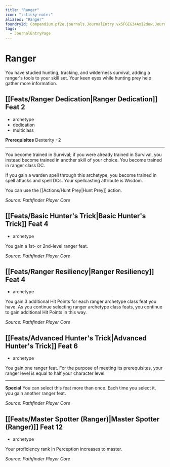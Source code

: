 ```yaml
---
title: "Ranger"
icon: ":sticky-note:"
aliases: "Ranger"
foundryId: Compendium.pf2e.journals.JournalEntry.vx5FGEG34AxI2dow.JournalEntryPage.CMgYob7Cy4meoQKg
tags:
  - JournalEntryPage
---
```


# Ranger
You have studied hunting, tracking, and wilderness survival, adding a ranger's tools to your skill set. Your keen eyes while hunting prey help gather more information.

## [[Feats/Ranger Dedication|Ranger Dedication]] Feat 2

*   archetype
*   dedication
*   multiclass

**Prerequisites** Dexterity +2

* * *

You become trained in Survival; if you were already trained in Survival, you instead become trained in another skill of your choice. You become trained in ranger class DC.

If you gain a warden spell through this archetype, you become trained in spell attacks and spell DCs. Your spellcasting attribute is Wisdom.

You can use the [[Actions/Hunt Prey|Hunt Prey]] action.

_Source: Pathfinder Player Core_

## [[Feats/Basic Hunter's Trick|Basic Hunter's Trick]] Feat 4

*   archetype

You gain a 1st- or 2nd-level ranger feat.

_Source: Pathfinder Player Core_

## [[Feats/Ranger Resiliency|Ranger Resiliency]] Feat 4

*   archetype

You gain 3 additional Hit Points for each ranger archetype class feat you have. As you continue selecting ranger archetype class feats, you continue to gain additional Hit Points in this way.

_Source: Pathfinder Player Core_

## [[Feats/Advanced Hunter's Trick|Advanced Hunter's Trick]] Feat 6

*   archetype

You gain one ranger feat. For the purpose of meeting its prerequisites, your ranger level is equal to half your character level.

* * *

**Special** You can select this feat more than once. Each time you select it, you gain another ranger feat.

_Source: Pathfinder Player Core_

## [[Feats/Master Spotter (Ranger)|Master Spotter (Ranger)]] Feat 12

*   archetype

Your proficiency rank in Perception increases to master.

_Source: Pathfinder Player Core_